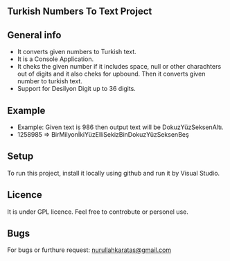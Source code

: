 ## Turkish Numbers To Text Project


## General info
* It converts given numbers to Turkish text.
* It is a Console Application.
* It cheks the given number if it includes space, null or other charachters out of digits and it also cheks for upbound. Then it converts given number to turkish text.
* Support for Desilyon Digit up to 36 digits.
  
  
## Example

* Example: Given text is 986 then output text will be DokuzYüzSeksenAltı.
* 1258985 => BirMilyonİkiYüzElliSekizBinDokuzYüzSeksenBeş
	
## Setup
To run this project, install it locally using github and run it by Visual Studio.

## Licence
It is under GPL licence. Feel free to controbute or personel use.

## Bugs
For bugs or furthure request: nurullahkaratas@gmail.com
